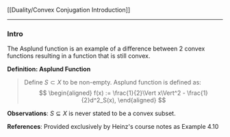 [[Duality/Convex Conjugation Introduction]]


---
### **Intro**

The Asplund function is an example of a difference between 2 convex functions resulting in a function that is still convex. 

**Definition: Asplund Function**
> Define $S\subset X$ to be non-empty. Asplund function is defined as: 
> $$
> \begin{aligned}
>     f(x) := \frac{1}{2}\Vert x\Vert^2 - \frac{1}{2}d^2_S(x), 
> \end{aligned}
> $$

**Observations**: 
$S \subseteq X$ is never stated to be a convex subset.

**References**: Provided exclusively by Heinz's course notes as Example 4.10

